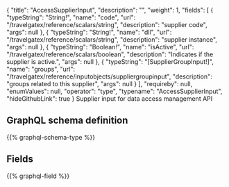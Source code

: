 {
  "title": "AccessSupplierInput",
  "description": "",
  "weight": 1,
  "fields": [
    {
      "typeString": "String!",
      "name": "code",
      "url": "/travelgatex/reference/scalars/string",
      "description": "supplier code",
      "args": null
    },
    {
      "typeString": "String!",
      "name": "dll",
      "url": "/travelgatex/reference/scalars/string",
      "description": "supplier instance",
      "args": null
    },
    {
      "typeString": "Boolean!",
      "name": "isActive",
      "url": "/travelgatex/reference/scalars/boolean",
      "description": "Indicates if the supplier is active.",
      "args": null
    },
    {
      "typeString": "[SupplierGroupInput!]",
      "name": "groups",
      "url": "/travelgatex/reference/inputobjects/suppliergroupinput",
      "description": "groups related to this supplier",
      "args": null
    }
  ],
  "requireby": null,
  "enumValues": null,
  "operator": "type",
  "typename": "AccessSupplierInput",
  "hideGithubLink": true
}
Supplier input for data access management API
## GraphQL schema definition

{{% graphql-schema-type %}}

## Fields

{{% graphql-field %}}
